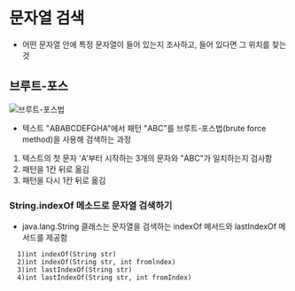 # 문자열 검색
- 어떤 문자열 안에 특정 문자열이 들어 있는지 조사하고, 들어 있다면 그 위치를 찾는 것


## 브루트-포스
![브루트-포스법](https://github.com/mkyoung24/Algorithm/assets/103173521/0410184c-5886-4873-b28a-990f314fac74)
- 텍스트 "ABABCDEFGHA"에서 패턴 "ABC"를 브루트-포스법(brute force method)을 사용해 검색하는 과정
1. 텍스트의 첫 문자 'A'부터 시작하는 3개의 문자와 "ABC"가 일치하는지 검사함
2. 패턴을 1칸 뒤로 옮김
3. 패턴을 다시 1칸 뒤로 옮김


### String.indexOf 메소드로 문자열 검색하기
- java.lang.String 클래스는 문자열을 검색하는 indexOf 메서드와 lastIndexOf 메서드를 제공함
```
  1)int indexOf(String str)
  2)int indexOf(String str, int fromlndex)
  3)int lastIndexOf(String str)
  4)int lastIndexOf(String str, int fromIndex)
```

   
